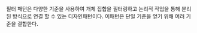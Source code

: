 필터 패턴은 다양한 기준을 사용하여 개체 집합을 필터링하고 논리적 작업을 통해 분리된 방식으로 연결 할 수 있는 디자인패턴이다.
이패턴은 단일 기준을 얻기 위해 여러 기준을 결합한다.

